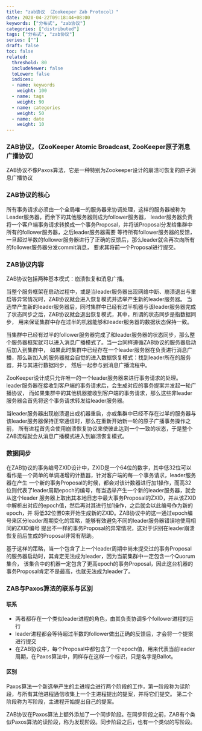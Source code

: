 ```yaml
---
title: "zab协议 （Zookeeper Zab Protocol）"
date: 2020-04-22T09:18:44+08:00
keywords: ["分布式", "zab协议"]
categories: ["distributed"]
tags: ["分布式", "zab协议"]
series: [""]
draft: false
toc: false
related:
  threshold: 80
  includeNewer: false
  toLower: false
  indices:
  - name: keywords
    weight: 100
  - name: tags
    weight: 90
  - name: categories
    weight: 50
  - name: date
    weight: 10
---
```



### ZAB协议，（ZooKeeper Atomic Broadcast, ZooKeeper原子消息广播协议）

ZAB协议不像Paxos算法，它是一种特别为Zookeeper设计的崩溃可恢复的原子消息广播协议

### ZAB协议的核心
所有事务请求必须由一个全局唯一的服务器来协调处理，这样的服务器被称为Leader服务器，而余下的其他服务器则成为follower服务器，
leader服务器负责将一个客户端事务请求转换成一个事务Proposal，并将该Proposal分发给集群中所有的follower服务器，之后leader服务器需要
等待所有follower服务器的反馈，一旦超过半数的follower服务器进行了正确的反馈后，那么leader就会再次向所有的follower服务器分发commit消息，
要求其将前一个Proposal进行提交。



### ZAB协议内容
ZAB协议包括两种基本模式：崩溃恢复和消息广播。

当整个服务框架在启动过程中，或是当leader服务器出现网络中断、崩溃退出与重启等异常情况时，ZAB协议就会进入恢复模式并选举产生新的leader服务器。
当选举产生新的leader服务器后，同时集群中已经有过半机器与该leader服务器完成了状态同步之后，ZAB协议就会退出恢复模式，其中，所谓的状态同步是指数据同步，
用来保证集群中存在过半的机器能够和leader服务器的数据状态保持一致。

当集群中已经有过半的follower服务器完成了和leader服务器的状态同步，那么整个服务器框架就可以进入消息广播模式了。当一台同样遵循ZAB协议的服务器启动后加入到集群中，
如果此时集群中已经存在一个leader服务器在负责进行消息广播，那么新加入的服务器就会自觉的进入数据恢复模式：找到leader所在的服务器，并与其进行数据同步，
然后一起参与到消息广播流程中。

ZooKeeper设计成只允许唯一的一个leader服务器来进行事务请求的处理。leader服务器在接收到客户端的事务请求后，会生成对应的事务提案并发起一轮广播协议，
而如果集群中的其他机器接收到客户端的事务请求，那么这些非leader服务器会首先将这个事务请求转发给leader服务器。

当leader服务器出现崩溃退出或机器重启，亦或集群中已经不存在过半的服务器与该leader服务器保持正常通信时，那么在重新开始新一轮的原子广播事务操作之前，
所有进程首先会使用崩溃恢复协议来使彼此达到一个一致的状态，于是整个ZAB流程就会从消息广播模式进入到崩溃恢复模式。


### 数据同步
在ZAB协议的事务编号ZXID设计中，ZXID是一个64位的数字，其中低32位可以看作是一个简单的单调递增的计数器，针对客户端的每一个事务请求，leader服务器在产生
一个新的事务Proposal的时候，都会对该计数器进行加1操作，而高32位则代表了leader周期epoch的编号，每当选举产生一个新的leader服务器，就会从这个leader
服务器上取出其本地日志中最大事务Proposal的ZXID，并从该ZXID中解析出对应的epoch值，然后再对其进行加1操作，之后就会以此编号作为新的epoch，并
将低32位置0来开始生成新的ZXID。ZAB协议中的这一通过epoch编号来区分leader周期变化的策略，能够有效避免不同的leader服务器错误地使用相同的ZXID编号
提出不一样的事务Proposal的异常情况，这对于识别在leader崩溃恢复前后生成的Proposal非常有帮助。


基于这样的策略，当一个包含了上一个leader周期中尚未提交过的事务Proposal的服务器启动时，其肯定无法成为leader，因为当前集群中一定包含一个Quorum集合，
该集合中的机器一定包含了更高epoch的事务Proposal，因此这台机器的事务Proposal肯定不是最高，也就无法成为leader了。


### ZAB与Paxos算法的联系与区别
#### 联系
- 两者都存在一个类似leader进程的角色，由其负责协调多个follower进程的运行
- leader进程都会等待超过半数的follower做出正确的反馈后，才会将一个提案进行提交
- 在ZAB协议中，每个Proposal中都包含了一个epoch值，用来代表当前leader周期，在Paxos算法中，同样存在这样一个标识，只是名字是Ballot。
#### 区别
Paxos算法一个新选举产生的主进程会进行两个阶段的工作，第一阶段称为读阶段，与所有其他进程通信收集上一个主进程提出的提案，并将它们提交。
第二个阶段称为写阶段，主进程开始提出自己的提案。

ZAB协议在Paxos算法上额外添加了一个同步阶段。在同步阶段之前，ZAB有个类似Paxos算法的读阶段，称为发现阶段。同步阶段之后，也有一个类似的写阶段。









